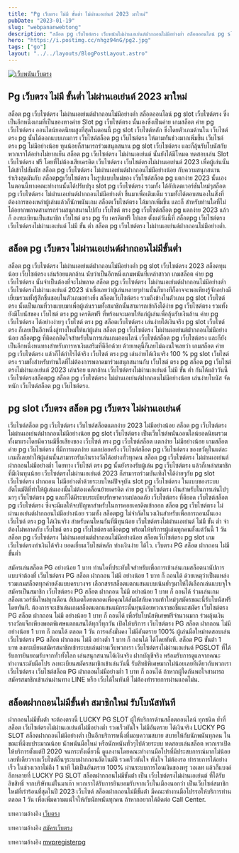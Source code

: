 ```yaml
---
title: "Pg เว็บตรง ไม่มี ขั้นต่ำ ไม่ผ่านเอเย่นต์ 2023 มาใหม่"
pubDate: "2023-01-19"
slug: "webpananwebtong"
description: "สล็อต pg เว็บไซต์ตรง เว็บพนันไม่ผ่านเอเย่นต์ฝากถอนไม่มีอย่างต่ำ สล็อตออนไลน์ pg slot เว็บไซต์ตรง ซึ่งเป็นอีกหนึ่งเกมที่เป็นของทางค่าย Slot pg เว็บไซต์ตรง นั้นเอง"
hero: "https://i.postimg.cc/nhgz94nG/pg2.jpg"
tags: ["go"]
layout: "../../layouts/BlogPostLayout.astro"
---
```


<html lang="TH">

<head>
  
  <script type="application/ld+json">
    {
      "@context": "https://schema.org",
      "@type": "Article",
      "mainEntityOfPage": {
        "@type": "WebPage",
        "@id": "https://www.ourtask.org/posts/webpananwebtong/"
      },
      "headline": "Pg เว็บตรง ไม่มี ขั้นต่ำ ไม่ผ่านเอเย่นต์ 2023 มาใหม่",
      "image": "https://i.postimg.cc/bwttJqjx/06.jpg",  
      "InLanguage": "TH",    
      "description": "สล็อต pg เว็บไซต์ตรง เว็บพนันไม่ผ่านเอเย่นต์ฝากถอนไม่มีอย่างต่ำ สล็อตออนไลน์ pg slot เว็บไซต์ตรง ซึ่งเป็นอีกหนึ่งเกมที่เป็นของทางค่าย Slot pg เว็บไซต์ตรง นั้นเอง",  
      "author": {
        "@type": "Person",
        "name": "southblade"
      },  
      "publisher": {
        "@type": "Organization",
        "name": "",
        "logo": {
          "@type": "ImageObject",
          "url": ""
        }
      },
      "datePublished": "2023-01-15"
    }
    
    </script>



  <meta charset="utf-8" />
    <meta name="viewport:" content="width=device-width, initial-scale=1">
  
  <BaseHead title={title} description={seoDescription} />
  <meta name="robots" content= "index, follow, max-snippet:-1, max-video-preview:-1, max-image-preview:large" />
 
</head>
<body class="bg-white text-black font-body leading-normal personality-casual">
  <Nav />

  <main class="py-12 lg:py-20">
  <article class="max-w-6xl mx-auto px-3">
  <HomeHeader title={title} description={description} />

  <a href="https://nazavip.com/26174/t41626o2r59456244323y2m2l464p4" rel="nofollow"><img alt="เว็บพนันเว็บตรง" src="https://xn--m3cisqgb6aza1f7e6cq.com/wp-content/uploads/2022/12/register-gmz.gif" /></a><br />



## Pg เว็บตรง ไม่มี ขั้นต่ำ ไม่ผ่านเอเย่นต์ 2023 มาใหม่

สล็อต pg เว็บไซต์ตรง ไม่ผ่านเอเย่นต์ฝากถอนไม่มีอย่างต่ำ สล็อตออนไลน์ pg slot เว็บไซต์ตรง ซึ่งเป็นอีกหนึ่งเกมที่เป็นของทางค่าย Slot pg เว็บไซต์ตรง นั้นเองซึ่งเป็นค่าย เกมสล็อต ค่าย pg เว็บไซต์ตรง ออนไลน์ยอดนิยมสูงที่สุดในตอนนี้ pg slot เว็บไซต์หลัก ซึ่งโดยตัวเกมด้านใน เว็บไซต์ ตรง pg นั้นได้ออกแบบเกมการ เว็บไซต์สล็อต pg เว็บไซต์ตรง ให้ตามทันช่วงมากเพิ่มขึ้น เว็บไซต์ ตรง pg ไม่มีอย่างน้อย ทุนน้อยก็สามารถร่วมสนุกสนาน pg slot เว็บไซต์ตรง และก็ลุ้นรับโบนัสกับพวกเราได้อย่างไม่ยากเย็น สล็อต pg เว็บไซต์ตรง ไม่ผ่านเอเย่นต์ นั้นยังได้มีโหมด ทดสอบเล่น Slot เว็บไซต์ตรง ฟรี โดยที่ไม่ต้องเสียเครดิต เว็บไซต์ตรง เว็บไซต์ตรงไม่ผ่านเอเย่นต์ 2023 เพื่อผู้เล่นนั้นได้เข้าไปสัมผัส สล็อต pg เว็บไซต์ตรง ไม่ผ่านเอเย่นต์ฝากถอนไม่มีอย่างน้อย กับความสนุกสนานร่าเริงสุดมันกับ สล็อตpgเว็บไซต์ตรง ในรูปแบบใหม่ของ เว็บไซต์สล็อต pg แตกง่าย 2023 นั้นเอง ในตอนนี้ทางคณะทำงานนั้นได้ปรับปรุง slot pg เว็บไซต์ตรง รวมทั้ง ได้อัปเดตเวอร์ชันใหม่ๆสล็อต pg เว็บไซต์ตรง ไม่ผ่านเอเย่นต์ฝากถอนไม่มีอย่างต่ำ ขึ้นมาเพื่อเติมเต็ม รวมทั้งได้ตอบสนองในสิ่งที่ต้องการของเหล่าผู้เล่นแล้วก็นักพนันเกม สล็อตเว็บไซต์ตรง ได้มากเพิ่มขึ้น และก็ สำหรับท่านใดที่ไม่ได้อยากพลาดสามารถร่วมสนุกสนานไปกับ เว็บไซต์ ตรง pg เว็บไซต์สล็อต pg แตกง่าย 2023 แล้วก็ ลงทะเบียนเป็นสมาชิก เว็บไซต์ ตรง pg รับ เครดิตฟรี ไปเลย ตั้งแต่วันนี้ที่ สล็อตpg เว็บไซต์ตรง เว็บไซต์ตรงไม่ผ่านเอเย่นต์ ไม่มี ขั้น ต่ำ สล็อต pg เว็บไซต์ตรง ไม่ผ่านเอเย่นต์ฝากถอนไม่มีอย่างต่ำ.


## สล็อต pg เว็บตรง ไม่ผ่านเอเย่นต์ฝากถอนไม่มีขั้นต่ำ

สล็อต pg เว็บไซต์ตรง ไม่ผ่านเอเย่นต์ฝากถอนไม่มีอย่างต่ำ pg slot เว็บไซต์ตรง 2023 สล็อตทุนน้อย เว็บไซต์ตรง เล่นร้อยแตกล้าน นับว่าเป็นอีกหนึ่งเกมพนันที่เหล่าสาวก เกมสล็อต ค่าย pg เว็บไซต์ตรง นั้นจำเป็นต้องที่จะไม่พลาด สล็อต pg เว็บไซต์ตรง ไม่ผ่านเอเย่นต์ฝากถอนไม่มีอย่างต่ำ เว็บไซต์ตรงไม่ผ่านเอเย่นต์ 2023 น่าเชื่อเลยว่าผู้เล่นหลายๆท่านนั้นก็บางทีก็อาจจะพอเพียงรู้จักอย่างดีเยี่ยมรวมทั้งรู้สึกชื่นชอบในตัวเกมอย่างยิ่ง สล็อตเว็บไซต์ตรง รวมถึงข้างในตัวเกม pg slot เว็บไซต์ตรง นั้นเป็นเกมที่วางแบบมาเพื่อผู้เล่นรวมทั้งสมาชิกนั้นสามารถเข้าถึงได้ง่าย pg เว็บไซต์ตรง รวมทั้ง ยังมีโบนัสของ เว็บไซต์ ตรง pg เครดิตฟรี ที่พร้อมจะมอบให้แก่ผู้เล่นเพื่อลุ้นรับเงินล้าน ค่าย pg เว็บไซต์ตรง ได้อย่างง่ายๆ เว็บไซต์ ตรง pg สล็อตเว็บไซต์ตรง เล่นง่ายได้เงินจริง pg slot เว็บไซต์ตรง ก็เลยเป็นอีกหนึ่งลู่ทางใหม่ให้แก่ผู้เล่น สล็อต pg เว็บไซต์ตรง ไม่ผ่านเอเย่นต์ฝากถอนไม่มีอย่างน้อย สล็อตpg ที่ติดอกติดใจสำหรับในการเล่นเกมออนไลน์ เว็บไซต์สล็อต pg เว็บไซต์ตรง และก็ยังเป็นอีกหนึ่งหนทางสำหรับการหาเงินเสริมที่ดีอีกด้วย ด้วยเหตุนี้ก็เลยไม่ฉงนใจเลยว่า เกมสล็อต ค่าย pg เว็บไซต์ตรง แล้วก็ได้กำไรได้จริง เว็บไซต์ ตรง pg เล่นง่ายได้เงินจริง 100 % pg slot เว็บไซต์ตรง รวมทั้งสำหรับท่านใดที่ไม่ต้องการพลาดมาร่วมสนุกสนานกับ เว็บไซต์ ตรง pg สล็อต pg เว็บไซต์ตรงไม่ผ่านเอเย่นต์ 2023 เล่นร้อย แตกล้าน เว็บไซต์ตรงไม่ผ่านเอเย่นต์ ไม่มี ขั้น ต่ำ กันได้แล้ววันนี้ เว็บไซต์ตรงสล็อตpg สล็อต pg เว็บไซต์ตรง ไม่ผ่านเอเย่นต์ฝากถอนไม่มีอย่างน้อย เล่นง่ายโบนัส จัดหนัก เว็บไซต์สล็อต pg เว็บไซต์ตรง.


## pg slot เว็บตรง สล็อต pg เว็บตรง ไม่ผ่านเอเย่นต์

เว็บไซต์สล็อต pg เว็บไซต์ตรง เว็บไซต์สล็อตแตกง่าย 2023 ไม่มีอย่างน้อย สล็อต pg เว็บไซต์ตรง ไม่ผ่านเอเย่นต์ฝากถอนไม่มีอย่างน้อย pg slot เว็บไซต์ตรง เป็นเว็บไซต์พนันออนไลน์ยอดนิยมรวมทั้งมาแรงโดยมีความมีชื่อเสียงของ เว็บไซต์ ตรง pg เว็บไซต์สล็อต แตกง่าย ไม่มีอย่างน้อย เกมสล็อต ค่าย pg เว็บไซต์ตรง ที่มีการแตกง่าย แตกบ่อยครั้ง เว็บไซต์สล็อต pg เว็บไซต์ตรง ของขวัญในแต่ละเกมก็เลยทำให้ผู้เล่นนั้นสามารถรับเงินรางวัลได้อย่างทั่วทุกคน สล็อต pg เว็บไซต์ตรง ไม่ผ่านเอเย่นต์ฝากถอนไม่มีอย่างต่ำ โดยทาง เว็บไซต์ ตรง pg นั้นยังรองรับผู้เล่น pg เว็บไซต์ตรง แล้วก็เหล่าสมาชิกที่มีเงินทุนน้อย เว็บไซต์ตรงไม่ผ่านเอเย่นต์ 2023 ก็สามารถร่วมบันเทิงใจได้ง่ายๆกับ pg slot เว็บไซต์ตรง ฝากถอน ไม่มีอย่างต่ำด้วยระบบใหม่ปัจจุบัน slot pg เว็บไซต์ตรง ในแบบของระบบอัตโนมัติที่ทำให้ผู้เล่นเองนั้นไม่ต้องเคลื่อนย้ายเครดิต ค่าย pg เว็บไซต์ตรง เงินสำหรับในการเล่นไปๆมาๆ เว็บไซต์ตรง pg และก็ได้มีระบบระเบียบรักษาความปลอดภัย เว็บไซต์ตรง ที่ดียอด เว็บไซต์สล็อต pg เว็บไซต์ตรง ซึ่งจะมีผลให้จบปัญหาสำหรับในการคอยเครดิตเข้าออก สล็อต pg เว็บไซต์ตรง ไม่ผ่านเอเย่นต์ฝากถอนไม่มีอย่างน้อย รวมทั้ง สล็อตpg ไม่จำกัดในวงเงินสำหรับเพื่อการถอนนั้นเอง เว็บไซต์ ตรง pg ได้เงินจริง สำหรับคนไหนกันที่มีทุนน้อย เว็บไซต์ตรงไม่ผ่านเอเย่นต์ ไม่มี ขั้น ต่ำ จำต้องไม่พลาดกับ เว็บไซต์ ตรง pg เว็บไซต์ตรงสล็อตpg พร้อมให้บริการผู้เล่นทุกคนตั้งแต่วันนี้ 1 วัน สล็อต pg เว็บไซต์ตรง ไม่ผ่านเอเย่นต์ฝากถอนไม่มีอย่างน้อย สล็อตเว็บไซต์ตรง pg slot เกมเว็บไซต์ตรงทำเงินได้จริง ยอดเยี่ยมเว็บไซต์หลัก ทำงเงินง่าย ได้ไว.
เว็บตรง PG สล็อต ฝากถอน ไม่มี ขั้นต่ำ

สมัครเล่นสล็อต PG อย่างน้อย 1 บาท ท่านใดที่ประทับใจสำหรับเพื่อการเข้าเล่นเกมสล็อตนานัปการแบบจำต้องที่ เว็บไซต์ตรง PG สล็อต ฝากถอน ไม่มี อย่างน้อย 1 บาท ก็ ถอนได้ ด้วยเหตุว่าเป็นแหล่งรวมเกมสล็อตทุกค่ายดังแบบครบวงจร เลือกสรรสล็อตแตกแสนแบบเน้นย้ำๆมาให้ได้เลือกเล่นแบบจุใจ สมัครเป็นสมาชิก เว็บไซต์ตรง PG สล็อต ฝากถอน ไม่มี อย่างน้อย 1 บาท ก็ ถอนได้ ร่วมเล่นเกมสล็อตเวอร์ชันใหม่ทุกเดือน อัปเดตโดยตลอดเพื่อคุณได้สัมผัสกับความท้าใหม่ๆสมัครขณะนี้รับโบนัสฟรีโดยทันที. ต้องการจะเข้าเล่นเกมสล็อตแตกแสนแม้กระนั้นทุนน้อยพวกเราขอชี้แนะสมัคร เว็บไซต์ตรง PG สล็อต ฝากถอน ไม่มี อย่างน้อย 1 บาท ก็ ถอนได้ เพื่อรับโบนัสพิเศษฟรีจำนวนมาก ร่วมลุ้นเงินรางวัลแจ็กเพียงพอตพิเศษแตกแสนได้ทุกวี่ทุกวัน เปิดให้บริการ เว็บไซต์ตรง PG สล็อต ฝากถอน ไม่มี อย่างน้อย 1 บาท ก็ ถอนได้ ตลอด 1 วัน การคลังมั่นคง ไม่มีอันตราย 100% ผู้เล่นมือใหม่ทดสอบเล่น เว็บไซต์ตรง PG สล็อต ฝากถอน ไม่มี อย่างต่ำ 1 บาท ก็ ถอนได้ ได้โดยทันที. สล็อต PG ขั้นต่ํา 1 บาท ลงทะเบียนสมัครสมาชิกเข้าระบบเล่นผ่านเว็บพวกเรา เว็บไซต์ตรงไม่ผ่านเอเย่นต์ PGSLOT ที่ได้รับการยินยอมรับจากทั่วทั้งโลก เล่นสนุกสนานได้เงินจริง ฝากบัญชีจริง พร้อมรับการดูแลจากคณะทำงานระดับมือโปร ลงทะเบียนสมัครสมาชิกเข้าเล่นวันนี้ รับสิทธิพิเศษมากไม่น้อยเลยทีเดียวกับพวกเรา เว็บไซต์ตรง เว็บไซต์สล็อต PG ฝากถอนไม่มีอย่างต่ำ 1 บาท ก็ ถอนได้ ถ้าหากผู้ใดกันพอใจสามารถสมัครสมาชิกเข้าเล่นผ่านทาง LINE หรือ เว็บได้ในทันที ไม่ต้องทำรายการผ่านแอดไม่น.


## สล็อตฝากถอนไม่มีขั้นต่ำ สมาชิกใหม่ รับโบนัสทันที

ฝากถอนไม่มีขั้นต่ํา จะต้องตรงนี้ LUCKY PG SLOT ผู้ให้บริการด้านสล็อตออนไลน์ ทุกชนิด ย้ำที่ สล็อต เว็บไซต์ตรงไม่ผ่านเอเย่นต์ไม่มีอย่างต่ำ รวดเร็วทันใจ ไม่มีอันตราย ได้เงินจริง LUCKY PG SLOT สล็อตฝากถอนไม่มีอย่างต่ำ เป็นอีกบริการหนึ่งที่มอบความสบาย สบายให้กับนักพนันทุกคน ในขณะที่มีงบประมาณน้อย นักพนันมือใหม่ หรือนักพนันทั่วๆไปด้วยระบบ ทดสอบเล่นสล็อต พวกเราเปิดให้บริการตั้งแต่ปี 2020 จนกระทั่งเดี๋ยวนี้ ดูแลงานโดยคณะทำงานมือโปรที่มีประสบการณ์มากไม่น้อยเลยทีเดียวจากเว็บไซต์อื่นๆระบบฝากถอนอัตโนมัติ รวดเร็วทันใจ ทันใจ ไม่ต้องรอ ทำรายการได้อย่างเร็ว ในช่วงเวลาไม่ถึง 1 นาที ไม่เป็นอันตราย 100% ผ่านระบบการโอนเงินของทรู วอเลท แล้วก็แบงค์อีกหลายที่ LUCKY PG SLOT สล็อตฝากถอนไม่มีขั้นต่ํา เป็น เว็บไซต์ตรงไม่ผ่านเอเย่นต์ ที่ได้รับลิขสิทธิ์ จากบริษัทแม่ในมาเก๊า พวกเราได้รับการยินยอมรับจากเว็บในเมืองนอกว่า เป็นเว็บไซต์สมาชิกใหม่ที่เร่าร้อนที่สุดในปี 2023 เว็บไซต์ สล็อตฝากถอนไม่มีขั้นต่ํา มีคณะทำงานมือโปรรอให้บริการท่านตลอด 1 วัน เพื่อเพิ่มความแน่ใจให้กับนักพนันทุกคน ถ้าหากอยากได้ติดต่อ Call Center.


บทความอ้างอิง [เว็บตรง](https://www.ourtask.org/)

บทความอ้างอิง [สมัครเว็บตรง](https://www.ourtask.org/posts/registerwebtong/)

บทความอ้างอิง [mvpregisterpg](https://mvpregisterpg02.netlify.app/)



<script src="https://apps.elfsight.com/p/platform.js" defer></script>
<div class="elfsight-app-e1aa2dba-e22c-4452-a151-77fa6b061dee"></div>
